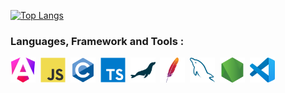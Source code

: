 [![Top Langs](https://github-readme-stats.vercel.app/api/top-langs/?username=syzwnii&hide_progress=true&theme=panda&layout=compact)](https://github.com/syzwnii/github-readme-stats)

### Languages, Framework and Tools :
<div>
  <img src="https://github.com/devicons/devicon/blob/master/icons/angular/angular-original.svg" alt="" width="40" height="40"/>&nbsp;
  <img src="https://github.com/devicons/devicon/blob/master/icons/javascript/javascript-original.svg" alt="" width="40" height="40"/>&nbsp;
  <img src="https://github.com/devicons/devicon/blob/master/icons/c/c-original.svg" alt="" width="40" height="40"/>&nbsp;
  <img src="https://github.com/devicons/devicon/blob/master/icons/typescript/typescript-original.svg" alt="" width="40" height="40"/>&nbsp;
  <img src="https://github.com/devicons/devicon/blob/master/icons/mariadb/mariadb-original.svg" alt="" width="40" height="40"/>&nbsp;
  <img src="https://github.com/devicons/devicon/blob/master/icons/apache/apache-original.svg" alt="" width="40" height="40"/>&nbsp;
  <img src="https://github.com/devicons/devicon/blob/master/icons/mysql/mysql-original.svg" alt="" width="40" height="40"/>&nbsp;
  <img src="https://github.com/devicons/devicon/blob/master/icons/nodejs/nodejs-original.svg" alt="" width="40" height="40"/>&nbsp;
  <img src="https://github.com/devicons/devicon/blob/master/icons/vscode/vscode-original.svg" alt="" width="40" height="40"/>&nbsp;
</div>
